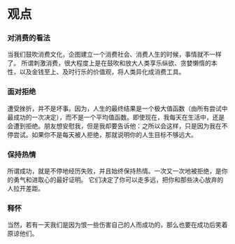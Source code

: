 # 观点

### 对消费的看法

当我们鼓吹消费文化，企图建立一个消费社会、消费人生的时候，事情就不一样了。 所谓刺激消费，很大程度上是在鼓吹和放大人类享乐纵欲、贪婪懒惰的本性，以及金钱至上、及时行乐的价值观，将人类异化成消费工具。


### 面对拒绝

遭受挫折，并不是坏事。因为，人生的最终结果是一个极大值函数（由所有尝试中最成功的一次决定），而不是一个平均值函数。即使现在，我每天在生活中，还是会遭到拒绝。朋友想安慰我，但是我却要告诉他：之所以会这样，只是因为我在不停尝试。如果你不是每天被人拒绝，那就说明你的人生目标不够远大。


### 保持热情

所谓成功，就是不停地经历失败，并且始终保持热情。一次又一次地被拒绝，是你的勇气和进取心的最好证明。 它们决定了你可以走多远，把你和那些决心放弃的人拉开差距。

### 释怀

当然，若有一天我们是因为恨一些伤害自己的人而成功的，那么也要在成功后笑着原谅他们。